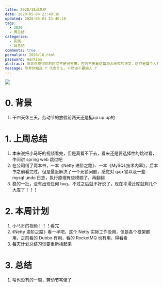 ```yaml
---
title: 2020/18周总结
date: 2020-05-04 23:40:10
updated: 2020-05-04 23:40:10
tags:
  - 2020
  - 周总结
categories: 
  - 实践
  - 周总结
comments: true
permalink: 2020/18.html  
password: HanXiao
abstract: 除非你觉得你的时间不是很宝贵，否则不要看这篇流水账式的博文，这只是篇个人的工作的学习一个总结而已，没有包含任何的技术细节
message: 除非你知道 Y 代表什么，不然请不要输入 Y
---
```


![][0]  

# 0. 背景

1. 干四天休三天，劳动节的放假前两天还是挺up up up的

<!--more-->

# 1. 上周总结

1. 本来说把小马哥的视频看完，但是真看不下去，看来还是要选择性的跳过看，中间讲 spring web 跳过吧
2. 在公司借了两本书，一本《Netty 进阶之路》、一本《MySQL技术内幕》，后本书之前看完过，但是最近解决了一个死锁问题，感觉对 gap 锁以及一些 mysql undo 日志，执行原理有些模糊了，再翻翻
3. 稳的一批，没有出现任何 bug，不过之后就不好说了，现在平滑迁库就剩几个大库了！！！

# 2. 本周计划

1. 小马哥的视频！！！看完
2. 《Netty 进阶之路》看一半吧，这个 Netty 实际工作没用，但是各个框架都用，之前看的 Dubbo 有用，看的 RocketMQ 也有用，得看看
3. 每天计划总结习惯要重新拾起来

# 3. 总结

1. 啥也没有的一周，劳动节宅傻了


[0]: https://leran2deeplearnjavawebtech.oss-cn-beijing.aliyuncs.com/background/2020-05-07%E9%BE%99%E5%B2%AD%E8%BF%B7%E7%AA%9F.webp